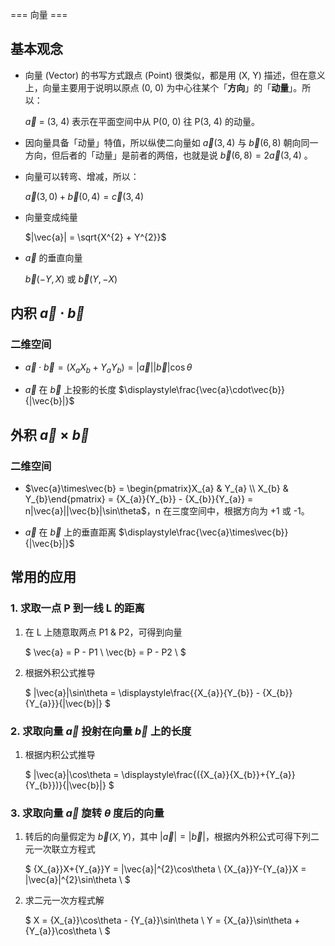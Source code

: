 === 向量 ===

## 基本观念

* 向量 (Vector) 的书写方式跟点 (Point) 很类似，都是用 (X, Y) 描述，但在意义上，向量主要用于说明以原点 (0, 0) 为中心往某个「__方向__」的「__动量__」。所以：

    $\vec{a}$ = (3, 4) 表示在平面空间中从 P(0, 0) 往 P(3, 4) 的动量。

* 因向量具备「动量」特值，所以纵使二向量如 $\vec{a}(3, 4)$ 与 $\vec{b}(6, 8)$ 朝向同一方向，但后者的「动量」是前者的两倍，也就是说 $\vec{b}(6, 8) = 2\vec{a}(3, 4)$ 。

* 向量可以转弯、增减，所以：

    $\vec{a}(3, 0) + \vec{b}(0, 4) = \vec{c}(3, 4)$

* 向量变成纯量
  
    $|\vec{a}| = \sqrt{X^{2} + Y^{2}}$

* $\vec{a}$ 的垂直向量

    $\vec{b}(-Y, X)$ 或 $\vec{b}(Y, -X)$

## 内积 $\vec{a}\cdot\vec{b}$

### 二维空间

* $\vec{a}\cdot\vec{b} = ({X_{a}}{X_{b}}+{Y_{a}}{Y_{b}}) = |\vec{a}||\vec{b}|\cos\theta$

* $\vec{a}$ 在 $\vec{b}$ 上投影的长度 $\displaystyle\frac{\vec{a}\cdot\vec{b}}{|\vec{b}|}$


## 外积 $\vec{a}\times\vec{b}$

### 二维空间

* $\vec{a}\times\vec{b} = \begin{pmatrix}X_{a} & Y_{a} \\ X_{b} & Y_{b}\end{pmatrix} = {X_{a}}{Y_{b}} - {X_{b}}{Y_{a}} = n|\vec{a}||\vec{b}|\sin\theta$，n 在三度空间中，根据方向为 +1 或 -1。

* $\vec{a}$ 在 $\vec{b}$ 上的垂直距离 $\displaystyle\frac{\vec{a}\times\vec{b}}{|\vec{b}|}$



## 常用的应用

### 1. 求取一点 P 到一线 L 的距离
1. 在 L 上随意取两点 P1 & P2，可得到向量 

   $
   \vec{a} = P - P1 \\ 
   \vec{b} = P - P2 \\ 
   $

2. 根据外积公式推导

   $
   |\vec{a}|\sin\theta = \displaystyle\frac{{X_{a}}{Y_{b}} - {X_{b}}{Y_{a}}}{|\vec{b}|}
   $

### 2. 求取向量 $\vec{a}$ 投射在向量 $\vec{b}$ 上的长度

1. 根据内积公式推导

   $
   |\vec{a}|\cos\theta = \displaystyle\frac{({X_{a}}{X_{b}}+{Y_{a}}{Y_{b}})}{|\vec{b}|}
   $

### 3. 求取向量 $\vec{a}$ 旋转 $\theta$ 度后的向量

1. 转后的向量假定为 $\vec{b}(X, Y)$，其中 $|\vec{a}|=|\vec{b}|$，根据内外积公式可得下列二元一次联立方程式

   $
   {X_{a}}X+{Y_{a}}Y = |\vec{a}|^{2}\cos\theta \\
   {X_{a}}Y-{Y_{a}}X = |\vec{a}|^{2}\sin\theta \\
   $

2. 求二元一次方程式解

   $
   X = {X_{a}}\cos\theta - {Y_{a}}\sin\theta \\
   Y = {X_{a}}\sin\theta + {Y_{a}}\cos\theta \\
   $


